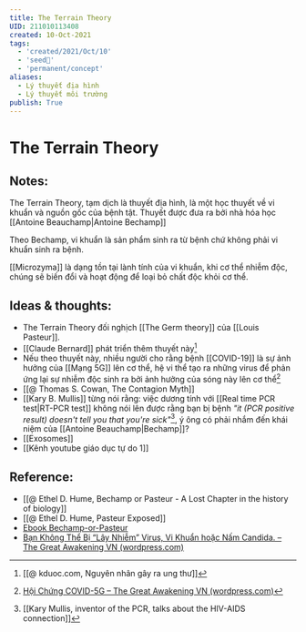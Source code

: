 ```yaml
---
title: The Terrain Theory
UID: 211010113408
created: 10-Oct-2021
tags:
  - 'created/2021/Oct/10'
  - 'seed🥜'
  - 'permanent/concept'
aliases:
  - Lý thuyết địa hình
  - Lý thuyết môi trường
publish: True
---
```

# The Terrain Theory

## Notes:
The Terrain Theory, tạm dịch là thuyết địa hình, là một học thuyết về vi khuẩn và nguồn gốc của bệnh tật. Thuyết được đưa ra bởi nhà hóa học [[Antoine Beauchamp|Antoine Bechamp]]

Theo Bechamp, vi khuẩn là sản phẩm sinh ra từ bệnh chứ không phải vi khuẩn sinh ra bệnh.

[[Microzyma]] là dạng tồn tại lành tính của vi khuẩn, khi cơ thể nhiễm độc, chúng sẽ biến đổi và hoạt động để loại bỏ chất độc khỏi cơ thể.

## Ideas & thoughts:
- The Terrain Theory đối nghịch [[The Germ theory]] của [[Louis Pasteur]].
- [[Claude Bernard]] phát triển thêm thuyết này[^kduoc]
- Nếu theo thuyết này, nhiều người cho rằng bệnh [[COVID-19]] là sự ảnh hưởng của [[Mạng 5G]] lên cơ thể, hệ vi thể tạo ra những virus để phản ứng lại sự nhiễm độc sinh ra bởi ảnh hưởng của sóng này lên cơ thể[^hoichung5g]
- [[@ Thomas S. Cowan, The Contagion Myth]]
- [[Kary B. Mullis]] từng nói rằng: việc dương tính với [[Real time PCR test|RT-PCR test]] không nói lên được rằng bạn bị bệnh *"it (PCR positive result) doesn't tell you that you're sick"*[^sick], ý ông có phải nhắm đến khái niệm của [[Antoine Beauchamp|Bechamp]]?
- [[Exosomes]]
- [[Kênh youtube giáo dục tự do 1]]

## Reference:
- [[@ Ethel D. Hume, Bechamp or Pasteur - A Lost Chapter in the history of biology]]
- [[@ Ethel D. Hume, Pasteur Exposed]]
- [Ebook Bechamp-or-Pasteur](http://mnwelldir.org/docs/history/biographies/Bechamp-or-Pasteur.pdf)
- [Bạn Không Thể Bị “Lây Nhiễm” Virus, Vi Khuẩn hoặc Nấm Candida. – The Great Awakening VN (wordpress.com)](https://thegreatawakeningvn.wordpress.com/2021/03/17/vaccine-ban-khong-the-bi-lay-nhiem-vi-trung-vi-khuan-hoac-nam-candida/)

[^hoichung5g]:[Hội Chứng COVID-5G – The Great Awakening VN (wordpress.com)](https://thegreatawakeningvn.wordpress.com/2021/08/05/hoi-chung-covid-5g/)
[^sick]:[[Kary Mullis, inventor of the PCR, talks about the HIV-AIDS connection]]
[^kduoc]:[[@ kduoc.com, Nguyên nhân gây ra ung thư]]
